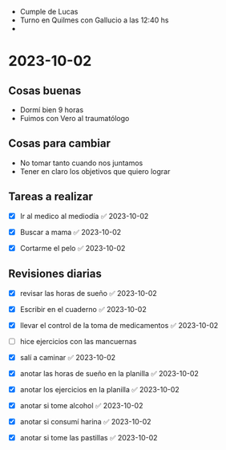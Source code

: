 - Cumple de Lucas 
- Turno en Quilmes con Gallucio a las 12:40 hs
- 
# 2023-10-02
## Cosas buenas
- Dormí bien 9 horas 
- Fuimos con Vero al traumatólogo

## Cosas para cambiar 
- No tomar tanto cuando nos juntamos 
- Tener en claro los objetivos que quiero lograr

## Tareas a realizar 
- [x] Ir al medico al mediodía ✅ 2023-10-02
- [x] Buscar a mama ✅ 2023-10-02
- [x] Cortarme el pelo ✅ 2023-10-02


## Revisiones diarias
- [x] revisar las horas de sueño ✅ 2023-10-02
- [x] Escribir en el cuaderno ✅ 2023-10-02
- [x] llevar el control de la toma de medicamentos ✅ 2023-10-02
- [ ] hice ejercicios con las mancuernas 
- [x] salí a caminar ✅ 2023-10-02
- [x] anotar las horas de sueño en la planilla ✅ 2023-10-02
- [x] anotar los ejercicios  en la planilla ✅ 2023-10-02
- [x] anotar si tome alcohol ✅ 2023-10-02
- [x] anotar si consumí harina ✅ 2023-10-02
- [x] anotar si tome las pastillas ✅ 2023-10-02

